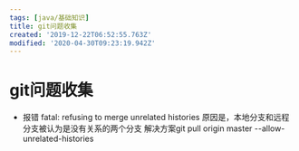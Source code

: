 ```yaml
---
tags: [java/基础知识]
title: git问题收集
created: '2019-12-22T06:52:55.763Z'
modified: '2020-04-30T09:23:19.942Z'
---
```


# git问题收集
- 报错 fatal: refusing to merge unrelated histories
原因是，本地分支和远程分支被认为是没有关系的两个分支
解决方案git pull origin master --allow-unrelated-histories
